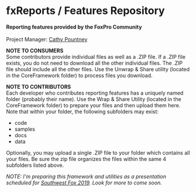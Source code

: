 # fxReports / Features Repository
<b>Reporting features provided by the FoxPro Community</b><br><br>
Project Manager: [Cathy Pountney](https://github.com/frontier2000)<br>

<b>NOTE TO CONSUMERS</b><br>
Some contributors provide individual files as well as a .ZIP file. If a .ZIP file exists, you do not need to download all the other individual files. The .ZIP file should include all the other files. Use the Unwrap & Share utility (located in the CoreFramework folder) to process files you download. 

<b>NOTE TO CONTRIBUTORS</b><br>
Each developer who contributes reporting features has a uniquely named folder (probably their name). Use the Wrap & Share Utility (located in the CoreFramework folder) to prepare your files and then upload them here. Note that within your folder, the following subfolders may exist:
<ul>
<li>code</li>
<li>samples</li>
<li>docs</li>
<li>data</li>
</ul>

Optionally, you may upload a single .ZIP file to your folder which contains all your files. Be sure the zip file organizes the files within the same 4 subfolders listed above.

<i>NOTE: I'm preparing this framework and utilities as a presentation scheduled for [Southwest Fox 2019](www.swfox.net). Look for more to come soon.<i>
